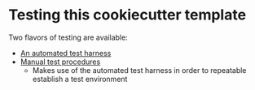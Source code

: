 # Testing this cookiecutter template

Two flavors of testing are available:

* [An automated test harness](AUTOMATED_TESTS.md)
* [Manual test procedures](MANUAL_TESTS.md)
  * Makes use of the automated test harness in order to repeatable establish a test environment
  
